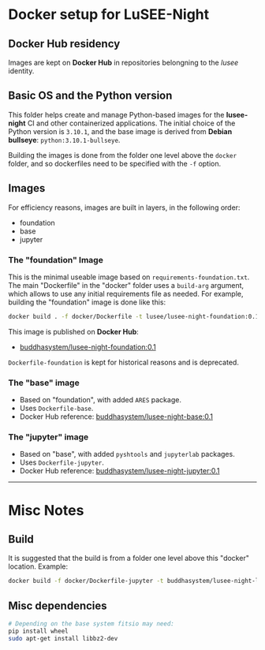# Docker setup for LuSEE-Night

## Docker Hub residency

Images are kept on __Docker Hub__ in repositories belongning to the _lusee_ identity.

## Basic OS and the Python version

This folder helps create and manage Python-based images for the **lusee-night**
CI and other containerized applications. The initial choice of the Python version
is ```3.10.1```, and the base image is derived from __Debian bullseye__:
```python:3.10.1-bullseye```.

Building the images is done from the folder one level above the ```docker``` folder,
and so dockerfiles need to be specified with the ```-f``` option.


## Images

For efficiency reasons, images are built in layers, in the following order:

* foundation
* base
* jupyter

### The "foundation" Image

This is the minimal useable image based on ```requirements-foundation.txt```.
The main "Dockerfile" in the "docker" folder uses a ```build-arg``` argument,
which allows to use any initial requirements file as needed. For example, building the "foundation"
image is done like this:

```bash
docker build . -f docker/Dockerfile -t lusee/lusee-night-foundation:0.1 --build-arg reqs=requirements-foundation.txt
```
This image is published on __Docker Hub__:
* [buddhasystem/lusee-night-foundation:0.1](https://hub.docker.com/repository/docker/lusee/lusee-night-foundation)

```Dockerfile-foundation``` is kept for historical reasons and is deprecated.

### The "base" image

* Based on "foundation", with added ```ARES``` package.
* Uses ```Dockerfile-base```.
* Docker Hub reference: [buddhasystem/lusee-night-base:0.1](https://hub.docker.com/repository/docker/lusee/lusee-night-base)


### The "jupyter" image

* Based on "base", with added ```pyshtools``` and ```jupyterlab``` packages.
*  Uses ```Dockerfile-jupyter```.
* Docker Hub reference: [buddhasystem/lusee-night-jupyter:0.1](https://hub.docker.com/repository/docker/lusee/lusee-night-jupyter)

---

# Misc Notes

## Build

It is suggested that the build is from a folder one level above
this "docker" location. Example:

```bash
docker build -f docker/Dockerfile-jupyter -t buddhasystem/lusee-night-luseepy-jupyter:0.1 .
```

## Misc dependencies

```bash
# Depending on the base system fitsio may need:
pip install wheel
sudo apt-get install libbz2-dev
```


